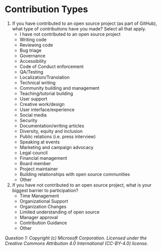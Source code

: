 # Contribution Types

1. If you have contributed to an open source project (as part of GitHub), what type of contributions have you made? Select all that apply.
    - I have not contributed to an open source project
    - Writing code
    - Reviewing code
    - Bug triage
    - Governance
    - Accessibility
    - Code of Conduct enforcement
    - QA/Testing
    - Localization/Translation
    - Technical writing
    - Community building and management
    - Teaching/tutorial building
    - User support
    - Creative work/design
    - User interface/experience
    - Social media
    - Security
    - Documentation/writing articles
    - Diversity, equity and inclusion
    - Public relations (i.e. press interview)
    - Speaking at events
    - Marketing and campaign advocacy
    - Legal council
    - Financial management
    - Board member
    - Project maintainer
    - Building relationships with open source communities
    - Other
2. If you have not contributed to an open source project, what is your biggest barrier to participation?
    - Time Management
    - Organizational Support
    - Organization Changes
    - Limited understanding of open source
    - Manager approval
    - Contribution Guidance
    - Other

_Question 1: Copyright (c) Microsoft Corporation. Licensed under the Creative Commons Attribution 4.0 International (CC-BY-4.0) license._
